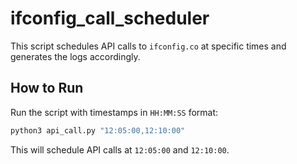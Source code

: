 # ifconfig_call_scheduler

This script schedules API calls to `ifconfig.co` at specific times and generates the logs accordingly.

## How to Run
Run the script with timestamps in `HH:MM:SS` format:
```sh
python3 api_call.py "12:05:00,12:10:00"
```

This will schedule API calls at `12:05:00` and `12:10:00`.


